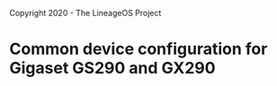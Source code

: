Copyright 2020 - The LineageOS Project

Common device configuration for Gigaset GS290 and GX290
==================================

